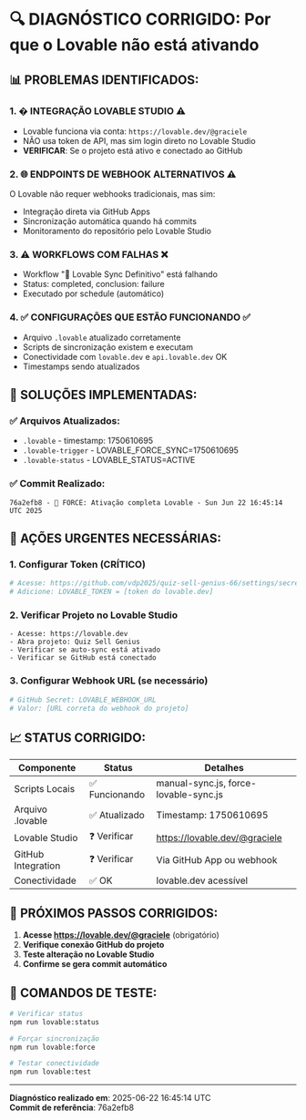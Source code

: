 # 🔍 DIAGNÓSTICO CORRIGIDO: Por que o Lovable não está ativando

## 📊 PROBLEMAS IDENTIFICADOS:

### 1. **� INTEGRAÇÃO LOVABLE STUDIO** ⚠️

- Lovable funciona via conta: `https://lovable.dev/@graciele`
- NÃO usa token de API, mas sim login direto no Lovable Studio
- **VERIFICAR**: Se o projeto está ativo e conectado ao GitHub

### 2. **🌐 ENDPOINTS DE WEBHOOK ALTERNATIVOS** ⚠️

O Lovable não requer webhooks tradicionais, mas sim:

- Integração direta via GitHub Apps
- Sincronização automática quando há commits
- Monitoramento do repositório pelo Lovable Studio

### 3. **⚠️ WORKFLOWS COM FALHAS** ❌

- Workflow "🔄 Lovable Sync Definitivo" está falhando
- Status: completed, conclusion: failure
- Executado por schedule (automático)

### 4. **✅ CONFIGURAÇÕES QUE ESTÃO FUNCIONANDO** ✅

- Arquivo `.lovable` atualizado corretamente
- Scripts de sincronização existem e executam
- Conectividade com `lovable.dev` e `api.lovable.dev` OK
- Timestamps sendo atualizados

## 🔧 SOLUÇÕES IMPLEMENTADAS:

### ✅ Arquivos Atualizados:

- `.lovable` - timestamp: 1750610695
- `.lovable-trigger` - LOVABLE_FORCE_SYNC=1750610695
- `.lovable-status` - LOVABLE_STATUS=ACTIVE

### ✅ Commit Realizado:

```
76a2efb8 - 🔄 FORCE: Ativação completa Lovable - Sun Jun 22 16:45:14 UTC 2025
```

## 🚨 AÇÕES URGENTES NECESSÁRIAS:

### 1. **Configurar Token (CRÍTICO)**

```bash
# Acesse: https://github.com/vdp2025/quiz-sell-genius-66/settings/secrets/actions
# Adicione: LOVABLE_TOKEN = [token do lovable.dev]
```

### 2. **Verificar Projeto no Lovable Studio**

```
- Acesse: https://lovable.dev
- Abra projeto: Quiz Sell Genius
- Verificar se auto-sync está ativado
- Verificar se GitHub está conectado
```

### 3. **Configurar Webhook URL (se necessário)**

```bash
# GitHub Secret: LOVABLE_WEBHOOK_URL
# Valor: [URL correta do webhook do projeto]
```

## 📈 STATUS CORRIGIDO:

| Componente         | Status         | Detalhes                              |
| ------------------ | -------------- | ------------------------------------- |
| Scripts Locais     | ✅ Funcionando | manual-sync.js, force-lovable-sync.js |
| Arquivo .lovable   | ✅ Atualizado  | Timestamp: 1750610695                 |
| Lovable Studio     | ❓ Verificar   | https://lovable.dev/@graciele         |
| GitHub Integration | ❓ Verificar   | Via GitHub App ou webhook             |
| Conectividade      | ✅ OK          | lovable.dev acessível                 |

## 🎯 PRÓXIMOS PASSOS CORRIGIDOS:

1. **Acesse https://lovable.dev/@graciele** (obrigatório)
2. **Verifique conexão GitHub do projeto**
3. **Teste alteração no Lovable Studio**
4. **Confirme se gera commit automático**

## 📝 COMANDOS DE TESTE:

```bash
# Verificar status
npm run lovable:status

# Forçar sincronização
npm run lovable:force

# Testar conectividade
npm run lovable:test
```

---

**Diagnóstico realizado em**: 2025-06-22 16:45:14 UTC  
**Commit de referência**: 76a2efb8
